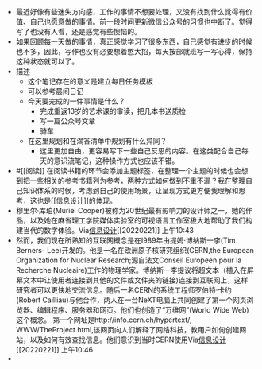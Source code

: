 - 最近好像有些迷失方向感，工作的事情不想要处理，又没有找到什么觉得有价值、自己也愿意做的事情。前一段时间更新微信公众号的习惯也中断了。觉得写了也没有人看，还是感觉有些懊恼的。
- 如果回顾每一天做的事情，真正感觉学习了很多东西，自己感觉有进步的时候也不多，因此，写作也没有必要想着憋大招，每天按部就班写一写心得，保持这种状态就可以了。
- 描述
    - 这个笔记存在的意义是建立每日任务模板
    - 可以参考晨间日记
    - 今天要完成的一件事情是什么？
        - 完成重返13岁的艺术课的审读，把几本书送质检
        - 写一篇公众号文章
        - 骑车
    - 在这里规划和在滴答清单中规划有什么异同？
        - 这里更加自由，更容易写下一些自己反思的内容。在这类配合自己每天的意识流笔记，这种操作方式也应该不错。
- #[[阅读]] 在阅读书籍的环节会添加主题标签，在整理一个主题的时候也会想到把一些相关的参考书籍列为参考，两种方式如何做到不重不漏？我在整理自己知识体系的时候，考虑到自己的使用场景，让呈现方式更方便我理解和思考，这也是[[信息设计]]的体现。
- 穆里尔·库珀(Muriel Cooper)被称为20世纪最有影响力的设计师之一，她的作品，以及她在麻省理工学院媒体实验室的可视语言工作室极大地帮助了我们构建当代的数字体验。Via[信息设计](marginnote3app://note/37F750A2-414B-4E43-9DFC-23E06B1FD6A2)[[20220221]] 上午10:43
- 然而，我们现在所熟知的互联网概念是在I989年由提姆·博纳斯一李(Tim Berners- Lee)开发的。他是一名在欧洲原子核研究组织(CERN,the European Organization for Nuclear Research;源自法文Conseil Europeen pour la Recherche Nucleaire)工作的物理学家。博纳斯一李提议将超文本（植入在屏幕文本中让使用者连接到其他的文件或文件夹的链接)连接到互联网上，这样研究者可以更快地交流信息。随后一名CERN的系统工程师罗伯特·卡约(Robert Cailliau)与他合作，两人在一台NeXT电脑上共同创建了第一个网页浏览器、编辑程序、服务器和网页。他们也创造了“万维网”(World Wide Web)这个概念。
第一个网址是http://info.cern.ch/hypertext/, WWW/TheProject.html,该网页向人们解释了网络科技，教用户如何创建网站，以及如何有效查找信息。他们意识到当时CERN使用Via[信息设计](marginnote3app://note/3E0A174A-6DB0-48BC-94AC-27A144793102)[[20220221]] 上午10:46
- 
